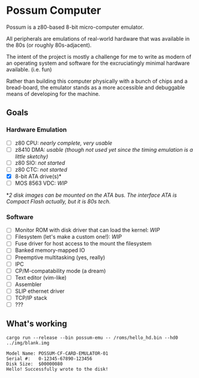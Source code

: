 # Possum Computer

Possum is a z80-based 8-bit micro-computer emulator.

All peripherals are emulations of real-world hardware
that was available in the 80s (or roughly 80s-adjacent).

The intent of the project is mostly a challenge for me to
write as modern of an operating system and software for
the excruciatingly minimal hardware available. (i.e. fun)

Rather than building this computer physically with a bunch
of chips and a bread-board, the emulator stands as a more
accessible and debuggable means of developing for the
machine.

## Goals

### Hardware Emulation
 
- [ ] z80 CPU: *nearly complete, very usable*
- [ ] z8410 DMA: *usable (though not used yet since the timing emulation is a little sketchy)*
- [ ] z80 SIO: *not started*
- [ ] z80 CTC: *not started*
- [X] 8-bit ATA drive(s)*
- [ ] MOS 8563 VDC: *WIP*

\**2 disk images can be mounted on the ATA bus.
The interface ATA is Compact Flash actually, but it is 80s tech.*

### Software

- [ ] Monitor ROM with disk driver that can load the kernel: *WIP*
- [ ] Filesystem (let's make a custom one!): *WIP*
- [ ] Fuse driver for host access to the mount the filesystem
- [ ] Banked memory-mapped IO
- [ ] Preemptive multitasking (yes, really)
- [ ] IPC
- [ ] CP/M-compatability mode (a dream)
- [ ] Text editor (vim-like)
- [ ] Assembler
- [ ] SLIP ethernet driver
- [ ] TCP/IP stack
- [ ] ???

## What's working

```
cargo run --release --bin possum-emu -- /roms/hello_hd.bin --hd0 ../img/blank.img
```

```
Model Name:	POSSUM-CF-CARD-EMULATOR-01
Serial #:	0-12345-67890-123456
Disk Size:	$00000080
Hello! Successfully wrote to the disk!
```